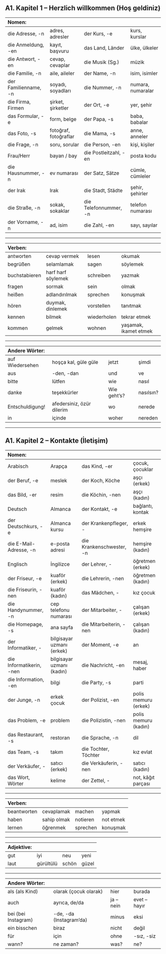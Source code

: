 ## A1. Kapitel 1 – Herzlich willkommen (Hoş geldiniz)

| Nomen: ||||
|:---|:---|:---|:---|
| die Adresse, -n | adres, adresler | der Kurs, -e | kurs, kurslar |
| die Anmeldung, -en | kayıt, başvuru | das Land, Länder | ülke, ülkeler |
| die Antwort, -en | cevap, cevaplar | die Musik (Sg.) | müzik |
| die Familie, -n | aile, aileler | der Name, -n | isim, isimler |
| der Familienname, -n | soyadı, soyadları | die Nummer, -n | numara, numaralar |
| die Firma, Firmen | şirket, şirketler | der Ort, -e | yer, şehir |
| das Formular, -e | form, belge | der Papa, -s | baba, babalar |
| das Foto, -s | fotoğraf, fotoğraflar | die Mama, -s | anne, anneler |
| die Frage, -n | soru, sorular | die Person, -en | kişi, kişiler |
| Frau/Herr | bayan / bay | die Postleitzahl, -en | posta kodu |
| die Hausnummer, -n | ev numarası | der Satz, Sätze | cümle, cümleler |
| der Irak | Irak | die Stadt, Städte | şehir, şehirler |
| die Straße, -n | sokak, sokaklar | die Telefonnummer, -n | telefon numarası |
| der Vorname, -n | ad, isim | die Zahl, -en | sayı, sayılar |

---

| Verben: ||||
|:---|:---|:---|:---|
| antworten | cevap vermek | lesen | okumak |
| begrüßen | selamlamak | sagen | söylemek |
| buchstabieren | harf harf söylemek | schreiben | yazmak |
| fragen | sormak | sein | olmak |
| heißen | adlandırılmak | sprechen | konuşmak |
| hören | duymak, dinlemek | vorstellen | tanıtmak |
| kennen | bilmek | wiederholen | tekrar etmek |
| kommen | gelmek | wohnen | yaşamak, ikamet etmek |

---

| Andere Wörter: ||||
|:---|:---|:---|:---|
| auf Wiedersehen | hoşça kal, güle güle | jetzt | şimdi |
| aus | -den, -dan | und | ve |
| bitte | lütfen | wie | nasıl |
| danke | teşekkürler | Wie geht’s? | nasılsın? |
| Entschuldigung! | afedersiniz, özür dilerim | wo | nerede |
| in | içinde | woher | nereden |

---

## A1. Kapitel 2 – Kontakte (İletişim)

| Nomen: ||||
|:---|:---|:---|:---|
| Arabisch | Arapça | das Kind, -er | çocuk, çocuklar |
| der Beruf, -e | meslek | der Koch, Köche | aşçı (erkek) |
| das Bild, -er | resim | die Köchin, -nen | aşçı (kadın) |
| Deutsch | Almanca | der Kontakt, -e | bağlantı, kontak |
| der Deutschkurs, -e | Almanca kursu | der Krankenpfleger, - | erkek hemşire |
| die E-Mail-Adresse, -n | e-posta adresi | die Krankenschwester, -n | hemşire (kadın) |
| Englisch | İngilizce | der Lehrer, - | öğretmen (erkek) |
| der Friseur, -e | kuaför (erkek) | die Lehrerin, -nen | öğretmen (kadın) |
| die Friseurin, -nen | kuaför (kadın) | das Mädchen, - | kız çocuk |
| die Handynummer, -n | cep telefonu numarası | der Mitarbeiter, - | çalışan (erkek) |
| die Homepage, -s | ana sayfa | die Mitarbeiterin, -nen | çalışan (kadın) |
| der Informatiker, - | bilgisayar uzmanı (erkek) | der Moment, -e | an |
| die Informatikerin, -nen | bilgisayar uzmanı (kadın) | die Nachricht, -en | mesaj, haber |
| die Information, -en | bilgi | die Party, -s | parti |
| der Junge, -n | erkek çocuk | der Polizist, -en | polis memuru (erkek) |
| das Problem, -e | problem | die Polizistin, -nen | polis memuru (kadın) |
| das Restaurant, -s | restoran | die Sprache, -n | dil |
| das Team, -s | takım | die Tochter, Töchter | kız evlat |
| der Verkäufer, - | satıcı (erkek) | die Verkäuferin, -nen | satıcı (kadın) |
| das Wort, Wörter | kelime | der Zettel, - | not, kâğıt parçası |

---

| Verben: ||||
|:---|:---|:---|:---|
| beantworten | cevaplamak | machen | yapmak |
| haben | sahip olmak | notieren | not etmek |
| lernen | öğrenmek | sprechen | konuşmak |

---

| Adjektive: ||||
|:---|:---|:---|:---|
| gut | iyi | neu | yeni |
| laut | gürültülü | schön | güzel |

---

| Andere Wörter: ||||
|:---|:---|:---|:---|
| als (als Kind) | olarak (çocuk olarak) | hier | burada |
| auch | ayrıca, de/da | ja – nein | evet – hayır |
| bei (bei Instagram) | -de, -da (Instagram’da) | minus | eksi |
| ein bisschen | biraz | nicht | değil |
| für | için | ohne | -sız, -siz |
| wann? | ne zaman? | was? | ne?
